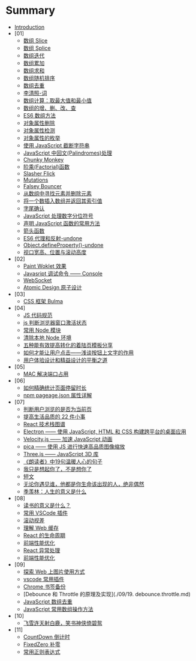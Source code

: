 # Summary

* [Introduction](README.md)
* [01]
    * [数组 Slice](01/04.array.slice.md)
    * [数组 Splice](01/08.array.splice.md)
    * [数组迭代](01/08.array.iteration.md)
    * [数组累加](01/08.array.accumulation.md)
    * [数组求和](01/08.array.summation.md)
    * [数组随机排序](01/08.array.shuffle.md)
    * [数组去重](01/08.array.unique.md)
    * [李清照-词](01/09.poetry.md)
    * [数组计算：取最大值和最小值](01/09.array.calculate.md)
    * [数组的增、删、改、查](01/09.array.operate.md)
    * [ES6 数组方法](01/09.array.es6.md)
    * [对象属性删除](01/09.object.delete.md)
    * [对象属性检测](01/09.object.detection.md)
    * [对象属性的枚举](01/09.object.enumerate.md)
    * [使用 JavaScript 截断字符串](01/10.string.truncate.md)
    * [JavaScript 中回文(Palindromes)处理](01/10.string.palindrome.md)
    * [Chunky Monkey](01/10.chunky.monkey.md)
    * [阶乘(Factorial)函数](01/10.factorial.md)
    * [Slasher Flick](01/10.slasher.flick.md)
    * [Mutations](01/10.mutations.md)
    * [Falsey Bouncer](01/10.falsey.bouncer.md)
    * [从数组中寻找元素并删除元素](01/11.array.destroyer.md)
    * [将一个数插入数组并返回其索引值](01/11.array.where.md)
    * [字尾确认](01/12.string.end.md)
    * [JavaScript 处理数字分位符号](01/12.commas.separators.md)
    * [声明 JavaScript 函数的常用方法](01/15.declare.function.md)
    * [箭头函数](01/15.arrow.function.md)
    * [ES6 代理和反射-undone](01/15.proxy.md)
    * [Object.defineProperty()-undone](01/15.define.property.md)
    * [视口宽高、位置与滚动高度](01/15.offset.scroll.client.md)
* [02]
    * [Paint Woklet 效果](02/01.paint.api.md)
    * [Javasript 调试命令 —— Console](02/06.console.md)
    * [WebSocket](02/06.websocket.md)
    * [Atomic Design 原子设计](02/07.atomic.design.md)
* [03]
    * [CSS 框架 Bulma](03/01.bulma.framework.md)
* [04]
    * [JS 代码规范](04/09.js.styleguide.md)
    * [js 判断浏览器窗口激活状态](04/10.document.hidden.md)
    * [常用 Node 模块](04/10.node.module.md)
    * [清除本地 Node 环境](04/10.node.clear.md)
    * [五种能有效提高转化的着陆页模板分享](04/16.ab.module.md)
    * [如何才能让用户点击——浅谈按钮上文字的作用](04/16.button.text.md)
    * [用户体验设计和精益设计的平衡之道](04/16.design.balance.md)
* [05]
    * [MAC 解决端口占用](./05/16.system.progress.md)
* [06]
    * [如何精确统计页面停留时长](./06/06.time-on-page.md)
    * [npm pageage.json 属性详解](./06/19.npm.package.md)
* [07]
    * [判断用户浏览的是否为当前页](./07/11.visibility.md)
    * [提高生活品质的 22 件小事](./07/11.life.md)
    * [React 技术栈图谱](./07/11.react.developer.roadmap.md)
    * [Electron —— 使用 JavaScript, HTML 和 CSS 构建跨平台的桌面应用](./07/11.electron.md)
    * [Velocity.js —— 加速 JavaScript 动画](./07/11.velocity.js.md)
    * [pica —— 使用 JS 进行快速高品质图像缩放](./07/11.pica.md)
    * [Three.js —— JavaScript 3D 库](./07/11.there.js.md)
    * [《朗读者》中19句温暖人心的句子](./07/13.declaimer.md)
    * [我只是想起你了，不是想你了](./07/17.mind.md)
    * [短文](./07/17.word.md)
    * [无论你遇见谁，他都是你生命该出现的人，绝非偶然](./07/17.meeting.md)
    * [季羡林：人生的意义是什么](./07/26.life.purpose.md)
* [08]
    * [读书的意义是什么？](08/03.reading.md)
    * [常用 VSCode 插件](08/14.vscode.plugins.md)
    * [滚动视差](08/15.background.attachment.md)
    * [理解 Web 缓存](08/15.web.storage.md)
    * [React 的生命周期](08/16.react.lifecycle.md)
    * [前端性能优化](08/17.performance.optimization.md)
    * [React 异常处理](08/22.react.error.md)
    * [前端性能优化](08/22.performance.report.md)
* [09]
    * [探索 Web 上图片使用方式](./09/04.web.img.md)
    * [vscode 常用插件](./09/06.vscode.plugins.md)
    * [Chrome 书签备份](./09/06.bookmark.md)
    * [Debounce 和 Throttle 的原理及实现](./09/19. debounce.throttle.md)
    * [JavaScript 数组去重](./09/25.array.unique.md)
    * [JavaScript 常用数组操作方法](./09/25.array.operate.md)
* [10]
    * [飞雪连天射白鹿，笑书神侠倚碧鸳](./10/30.louis.cha.md)
* [11]
    * [CountDown 倒计时](./11/06.count.down.md)
    * [FixedZero 补零](./11/06.fixed.zero.md)
    * [常用正则表达式](./11/19.reg.md)